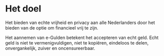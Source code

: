 # Het doel

Het bieden van echte vrijheid en privacy aan alle Nederlanders door het bieden van de optie om financieel vrij te zijn.

Het aannemen van e-Gulden betekent het accepteren van echt geld. Echt geld is niet te vermenigvuldigen, niet te kopiëren, eindeloos te delen, onvergankelijk, zuiver en oncensureerbaar. 
